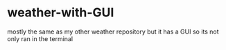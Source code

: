 # weather-with-GUI
mostly the same as my other weather repository but it has a GUI so its not only ran in the terminal
